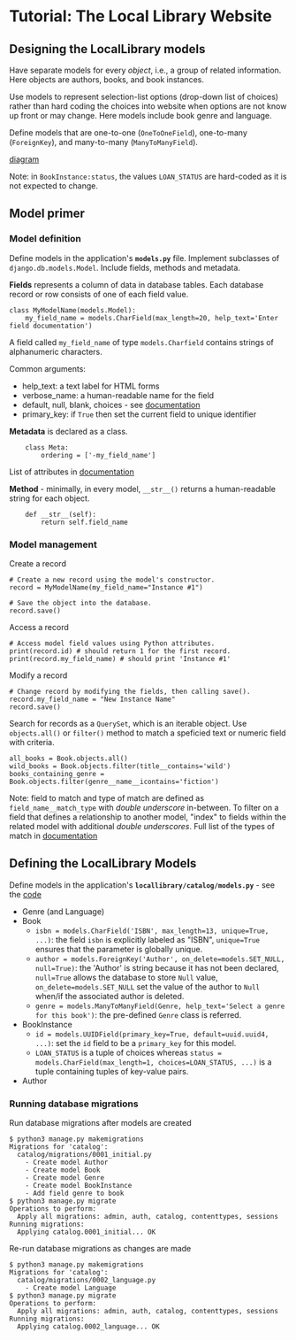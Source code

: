# Tutorial: The Local Library Website

## Designing the LocalLibrary models

Have separate models for every *object*, i.e., a group of related information. Here objects are authors, books, and book instances.

Use models to represent selection-list options (drop-down list of choices) rather than hard coding the choices into website when options are not know up front or may change. Here models include book genre and language.

Define models that are one-to-one (`OneToOneField`), one-to-many (`ForeignKey`), and many-to-many (`ManyToManyField`).

[diagram](https://raw.githubusercontent.com/mdn/django-locallibrary-tutorial/master/catalog/static/images/local_library_model_uml.png)

Note: in `BookInstance:status`, the values `LOAN_STATUS` are hard-coded as it is not expected to change.

## Model primer

### Model definition

Define models in the application's **`models.py`** file. Implement subclasses of `django.db.models.Model`. Include fields, methods and metadata.

**Fields** represents a column of data in database tables. Each database record or row consists of one of each field value.
```
class MyModelName(models.Model):
    my_field_name = models.CharField(max_length=20, help_text='Enter field documentation')
```
A field called `my_field_name` of type `models.Charfield` contains strings of alphanumeric characters.

Common arguments:
- help_text: a text label for HTML forms
- verbose_name: a human-readable name for the field
- default, null, blank, choices - see [documentation](https://docs.djangoproject.com/en/3.1/ref/models/fields/#field-options)
- primary_key: if `True` then set the current field to unique identifier

**Metadata** is declared as a class.
```
    class Meta:
        ordering = ['-my_field_name']
```
List of attributes in [documentation](https://docs.djangoproject.com/en/3.1/ref/models/options/)

**Method** - minimally, in every model, `__str__()` returns a human-readable string for each object.
```
    def __str__(self):
        return self.field_name
```

### Model management

Create a record
```
# Create a new record using the model's constructor.
record = MyModelName(my_field_name="Instance #1")

# Save the object into the database.
record.save()
```

Access a record
```
# Access model field values using Python attributes.
print(record.id) # should return 1 for the first record.
print(record.my_field_name) # should print 'Instance #1'
```

Modify a record
```
# Change record by modifying the fields, then calling save().
record.my_field_name = "New Instance Name"
record.save()
```

Search for records as a `QuerySet`, which is an iterable object. Use `objects.all()` or `filter()` method to match a speficied text or numeric field with criteria.
```
all_books = Book.objects.all()
wild_books = Book.objects.filter(title__contains='wild')
books_containing_genre = Book.objects.filter(genre__name__icontains='fiction')
```
Note: field to match and type of match are defined as `field_name__match_type` with *double underscore* in-between. To filter on a field that defines a relationship to another model, "index" to fields within the related model with additional *double underscores*.
Full list of the types of match in [documentation](https://docs.djangoproject.com/en/3.1/ref/models/querysets/#field-lookups)

## Defining the LocalLibrary Models

Define models in the application's **`locallibrary/catalog/models.py`** - see the [code](https://github.com/mdn/django-locallibrary-tutorial/blob/master/catalog/models.py)
- Genre (and Language)
- Book
	- `isbn = models.CharField('ISBN', max_length=13, unique=True, ...)`: the field `isbn` is explicitly labeled as "ISBN", `unique=True` ensures that the parameter is globally unique.
	- `author = models.ForeignKey('Author', on_delete=models.SET_NULL, null=True)`: the 'Author' is string because it has not been declared, `null=True` allows the database to store `Null` value, `on_delete=models.SET_NULL` set the value of the author to `Null` when/if the associated author is deleted.
	- `genre = models.ManyToManyField(Genre, help_text='Select a genre for this book')`: the pre-defined `Genre` class is referred.
- BookInstance
	- `id = models.UUIDField(primary_key=True, default=uuid.uuid4, ...)`: set the `id` field to be a `primary_key` for this model.
	- `LOAN_STATUS` is a tuple of choices whereas `status = models.CharField(max_length=1, choices=LOAN_STATUS, ...)` is a tuple containing tuples of key-value pairs.
- Author

### Running database migrations

Run database migrations after models are created
```
$ python3 manage.py makemigrations
Migrations for 'catalog':
  catalog/migrations/0001_initial.py
    - Create model Author
    - Create model Book
    - Create model Genre
    - Create model BookInstance
    - Add field genre to book
$ python3 manage.py migrate
Operations to perform:
  Apply all migrations: admin, auth, catalog, contenttypes, sessions
Running migrations:
  Applying catalog.0001_initial... OK
```

Re-run database migrations as changes are made
```
$ python3 manage.py makemigrations
Migrations for 'catalog':
  catalog/migrations/0002_language.py
    - Create model Language
$ python3 manage.py migrate
Operations to perform:
  Apply all migrations: admin, auth, catalog, contenttypes, sessions
Running migrations:
  Applying catalog.0002_language... OK
```

